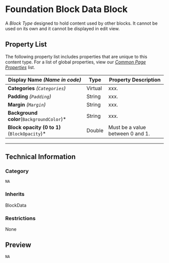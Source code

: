 # Foundation Block Data Block
A *Block Type* designed to hold content used by other blocks. It cannot be used on its own and it cannot be displayed in edit view.

## Property List
The following property list includes properties that are unique to this content type. For a list of global properties, view our [*Common Page Properties*](../../Common%20Page%20Properties.md) list.

Display Name *(Name in code)* | Type | Property Description
--------------|------|---------------
**Categories** *(`Categories`)* | Virtual | xxx.
**Padding** *(`Padding`)* | String | xxx.
**Margin** *(`Margin`)* | String | xxx.
**Background color**(`BackgroundColor`)* | String | xxx.
**Block opacity (0 to 1)**(`BlockOpacity`)* | Double | Must be a value between 0 and 1.


** **

## Technical Information

### Category
`NA`

### Inherits
BlockData

### Restrictions
None

## Preview
`NA`
